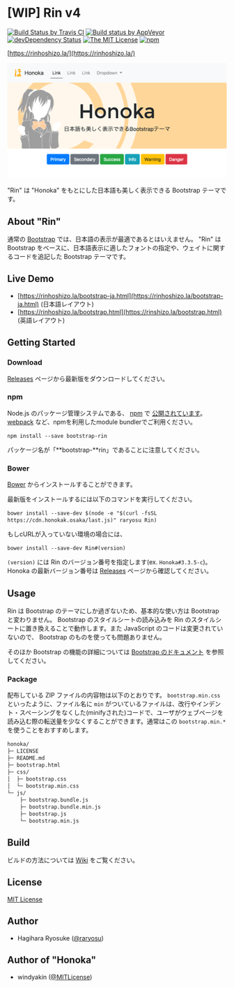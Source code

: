 # [WIP] Rin v4

[![Build Status by Travis CI](https://travis-ci.org/raryosu/Rin.svg?branch=master)](https://travis-ci.org/raryosu/Rin)
[![Build status by AppVeyor](https://ci.appveyor.com/api/projects/status/6j4y6bugti7f1aff/branch/master?svg=true)](https://ci.appveyor.com/project/raryosu/Rin/branch/master)
[![devDependency Status](https://david-dm.org/raryosu/Rin/dev-status.svg)](https://david-dm.org/raryosu/Rin#info=devDependencies)
[![The MIT License](https://img.shields.io/badge/license-MIT-blue.svg)](LICENSE)
[![npm](https://img.shields.io/npm/v/bootstrap-rin.svg)](https://www.npmjs.com/package/bootstrap-rin)

[https://rinhoshizo.la/](https://rinhoshizo.la/)

[![Rin](docs/assets/img/sample.png)](https://rinhoshizo.la/)

"Rin" は "Honoka" をもとにした日本語も美しく表示できる Bootstrap テーマです。

## About "Rin"

通常の [Bootstrap](http://getbootstrap.com/) では、日本語の表示が最適であるとはいえません。 "Rin" は Bootstrap をベースに、日本語表示に適したフォントの指定や、ウェイトに関するコードを追記した Bootstrap テーマです。

## Live Demo

* [https://rinhoshizo.la/bootstrap-ja.html](https://rinhoshizo.la/bootstrap-ja.html) (日本語レイアウト)
* [https://rinhoshizo.la/bootstrap.html](https://rinshizo.la/bootstrap.html) (英語レイアウト)

## Getting Started

### Download

[Releases](https://github.com/raryosu/Rin/releases) ページから最新版をダウンロードしてください。

### npm

Node.js のパッケージ管理システムである、 [npm](https://npmjs.com) で [公開されています](https://www.npmjs.com/package/bootstrap-rin)。 [webpack](https://webpack.js.org/) など、npmを利用したmodule bundlerでご利用ください。

```
npm install --save bootstrap-rin
```

パッケージ名が「**bootstrap-**rin」であることに注意してください。

### Bower

[Bower](http://bower.io/) からインストールすることができます。

最新版をインストールするには以下のコマンドを実行してください。

```
bower install --save-dev $(node -e "$(curl -fsSL https://cdn.honokak.osaka/last.js)" raryosu Rin)
```

もしcURLが入っていない環境の場合には、

```
bower install --save-dev Rin#(version)
```

`(version)` には Rin のバージョン番号を指定します(ex. `Honoka#3.3.5-c`)。 Honoka の最新バージョン番号は [Releases](https://github.com/raryosu/Rin/releases) ページから確認してください。

## Usage

Rin は Bootstrap のテーマにしか過ぎないため、基本的な使い方は Bootstrap と変わりません。  Bootstrap のスタイルシートの読み込みを Rin のスタイルシートに置き換えることで動作します。また JavaScript のコードは変更されていないので、 Bootstrap のものを使っても問題ありません。

そのほか Bootstrap の機能の詳細については [Bootstrap のドキュメント](https://getbootstrap.com/docs/4.1/getting-started/introduction/) を参照してください。

### Package

配布している ZIP ファイルの内容物は以下のとおりです。 `bootstrap.min.css` といったように、ファイル名に `min` がついているファイルは、改行やインデント・スペーシングをなくした(minifyされた)コードで、ユーザがウェブページを読み込む際の転送量を少なくすることができます。通常はこの `bootstrap.min.*` を使うことをおすすめします。

```
honoka/
├─ LICENSE
├─ README.md
├─ bootstrap.html
├─ css/
│  ├─ bootstrap.css
│  └─ bootstrap.min.css
└─ js/
    ├─ bootstrap.bundle.js
    ├─ bootstrap.bundle.min.js
    ├─ bootstrap.js
    └─ bootstrap.min.js
```

## Build

ビルドの方法については [Wiki](https://github.com/windyakin/Honoka/wiki) をご覧ください。

## License

[MIT License](LICENSE)

## Author

* Hagihara Ryosuke ([@raryosu](https://twitter.com/raryosu))

## Author of "Honoka"

* windyakin ([@MITLicense](https://twitter.com/MITLicense))
